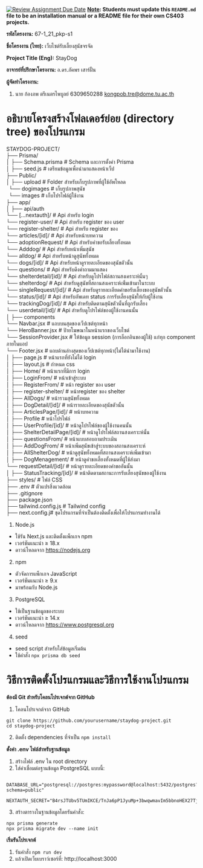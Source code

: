 [![Review Assignment Due Date](https://classroom.github.com/assets/deadline-readme-button-22041afd0340ce965d47ae6ef1cefeee28c7c493a6346c4f15d667ab976d596c.svg)](https://classroom.github.com/a/w8H8oomW)
**<ins>Note</ins>: Students must update this `README.md` file to be an installation manual or a README file for their own CS403 projects.**

**รหัสโครงงาน:**  67-1_21_pkp-s1

**ชื่อโครงงาน (ไทย):**  เว็บไซต์รับเลี้ยงสุนัขจรจัด

**Project Title (Eng):**  StayDog

**อาจารย์ที่ปรึกษาโครงงาน:**  อ.ดร.ภัคพร เสาร์ฝั้น

**ผู้จัดทำโครงงาน:** 
1. นาย ก้องภพ ตรีเนตรไพบูลย์  6309650288 kongpob.tre@dome.tu.ac.th


# อธิบายโครงสร้างโฟลเดอร์ย่อย (directory tree) ของโปรแกรม
STAYDOG-PROJECT/<br/>
├── Prisma/<br/>
│ ├── Schema.prisma # Schema และการตั้งค่า Prisma<br/>
│ ├── seed.js # เตรียมข้อมูลเพื่อนำมาแสดงหน้าเว็ป<br/>
├── Public/<br/>
│ ├── upload # Folder สำหรับเก็บรูปภาพที่ผู้ใช้อัพโหลด<br/>
&ensp;└── dogimages # เก็บรูปภาพสุนัข<br/>
&ensp;└── images # เก็บโปรไฟล์ผู้ใช้งาน<br/>
├── app/<br/>
│ ├── api/auth<br/>
    └── [...nextauth]/ # Api สำหรับ login<br/>
    └── register-user/ # Api สำหรับ register ของ user<br/>
    └── register-shelter/ # Api สำหรับ register ของ <br/>
    └── articles/[id]/  # Api สำหรับหน้าบทความ<br/>
    └── adoptionRequest/ # Api สำหรับคำขอรับเลี้ยงทั้งหมด<br/>
    └── Adddog/ # Api สำหรับหน้าเพิ่มสุนัข<br/>
    └── alldog/ # Api สำหรับหน้าดูสุนัขทั้งหมด<br/>
    └── dogs/[id]/ # Api สำหรับหน้าดูรายละเอียดของสุนัขตัวนั้น<br/>
    └── questions/ # Api สำหรับดึงคำถามมาแสดง<br/>
    └── shelterdetail/[id]/ # Api สำหรับดูโปรไฟล์สถานสงเคราะห์นั้นๆ<br/>
    └── shelterdog/ # Api สำหรับดูสุนัขที่สถานสงเคราะห์เพิ่่มเข้ามาในระบบ<br/>
    └── singleRequest/[id]/ # Api สำหรับดูรายละเอียดคำขอรับเลี้ยงของสุนัขตัวนั้น<br/>
        └── status/[id]/ # Api สำหรับอัพเดท status การรับเลี้ยงสุนัขให้กับผู้ใช้งาน<br/>
    └── trackingDog/[id]/ # Api สำหรับติดตามสุนัขตัวนั้นที่ถูกรับเลี้ยง<br/>
    └── userdetail/[id]/ # Api สำหรับดูโปรไฟล์ของผู้ใช้งานคนนั้น<br/>
│ ├── components<br/>
    └── Navbar.jsx # แถบบนสุดของเว็ปเซต์ทุกหน้า<br/>
    └── HeroBanner.jsx # ป้ายโฆษณาในหน้าแรกของเว็บไซต์<br/>
    └── SessionProvider.jsx #  ให้ข้อมูล session (การล็อกอินของผู้ใช้) แก่ทุก component ภายในแอป<br/>
    └── Footer.jsx # แถบด้านล่างสุดของเว็ปเซต์ทุกหน้า(ไม่ได้นำมาใช้งาน)<br/>
│ ├── page.js # หน้าแรกที่ยังไม่ได้ login<br/>
│ ├── layout.js # กำหนด css<br/>
│ ├── Home/ # หน้าแรกที่มีการ login<br/>
│ ├── LoginFrom/ # หน้าเข้าสู่ระบบ<br/>
│ ├── RegisterFrom/ # หน้า register ของ user<br/>
│ ├── register-shelter/ # หน้าregister ของ shelter<br/>
│ ├── AllDogs/ # หน้ารวมสุนัขทั้งหมด<br/>
│ ├── DogDetail/[id]/ # หน้ารายละเอียดของสุนัขตัวนั้น<br/>
│ ├── ArticlesPage/[id]/ # หน้าบทความ<br/>
│ ├── Profile # หน้าโปรไฟล์<br/>
│ ├── UserProfile/[id]/ # หน้าดูโปรไฟล์ของผู้ใช้งานคนนั้น<br/>
│ ├── ShelterDetailPage/[id]/ # หน้าดูโปรไฟล์สถานสงเคราะห์นั้น<br/>
│ ├── questionsFrom/ # หน้าแบบสอบถามประเมิน<br/>
│ ├── AddDogFrom/ # หน้าเพิ่มสุนัขเข้าสู่ระบบของสถานสงเคราะห์<br/>
│ ├── AllShelterDog/ # หน้าดูสุนัขทั้งหมดที่สถานสงเคราะห์เพิ่มเข้ามา<br/>
│ ├── DogMenagement/ # หน้าดูคำขอเลี้ยงทั้งหมดที่ผู้ใช้ส่งมา<br/>
      └── requestDetail/[id]/ # หน้าดูรายละเอียดของคำขออันนั้น<br/>
│ ├── StatusTracking/[id]/ # หน้าติดตามสถานะการรับเลี้ยงสุนัขของผู้ใช้งาน<br/>
├── styles/ # ไฟล์ CSS<br/> 
├── .env # ตัวแปรสิ่งแวดล้อม<br/>
├── .gitignore<br/>
├── package.json<br/>
├── tailwind.config.js # Tailwind config<br/>
├── next.config.j# ชุดโปรแกรมที่จําเป็นต้องติดตั้งเพื่อให้โปรแกรมทํางานได้<br/>

1. Node.js
- ใช้รัน Next.js และติดตั้งแพ็กเกจ npm
- เวอร์ชันแนะนำ ≥ 18.x
- ดาวน์โหลดจาก https://nodejs.org
2. npm
- ตัวจัดการแพ็กเกจ JavaScript
- เวอร์ชันแนะนำ ≥ 9.x   
- มาพร้อมกับ Node.js
3. PostgreSQL
- ใช้เป็นฐานข้อมูลของระบบ
- เวอร์ชันแนะนำ ≥ 14.x 
- ดาวน์โหลดจาก https://www.postgresql.org 
4. seed
- seed script สำหรับใส่ข้อมูลเริ่มต้น
- ใช้คำสั่ง `npx prisma db seed`
  
# วิธีการติดตั้งโปรแกรมและวิธีการใช้งานโปรแกรม

**ต้องมี Git	สำหรับโคลนโปรเจกต์จาก GitHub** 
1. โคลนโปรเจกต์จาก GitHub
```
git clone https://github.com/yourusername/staydog-project.git
cd staydog-project
```
2. ติดตั้ง dependencies ที่จำเป็น
`npm install`

**ตั้งค่า .env ไฟล์สำหรับฐานข้อมูล** 
1. สร้างไฟล์ .env ใน root directory
2. ใส่ค่าเชื่อมต่อฐานข้อมูล PostgreSQL แบบนี้:
```
 DATABASE_URL="postgresql://postgres:mypassword@localhost:5432/postgres?schema=public"
 NEXTAUTH_SECRET="B4rsJTUbv5TUmIKCE/TnJa6pP1JyuMp+3bwqwmavIm5bbnoHEX27Tj5lcMs="
```
3. สร้างตารางในฐานข้อมูลโดยรันคำสั่ง:
```
npx prisma generate
npx prisma migrate dev --name init
```
**เริ่มรันโปรเจกต์** 
1. รันคำสั่ง `npm run dev`
2. แล้วเปิดเว็บเบราว์เซอร์ที่: http://localhost:3000
